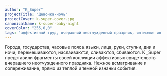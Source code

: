 ```yaml
---
author: "K_Super"
projectTitle: "Девочка-ночь"
projectCover: k-super-cover.jpg
canonicalName: k-super-baby-night
coverColor: "255,0,0"
tags: "аффективный труд, вчерашний неотчужденный праздник, интимные интерфейсы, путь стоп, рассеянная коллективность, фармахореография,  политический танцпол"
---
```


Города, государства, часовые пояса, языки, лица, руки, ступни, дни и ночи; перемешиваются, наслаиваются, сливаются, сбиваются. K \_Super представили фрагменты своей коллекции аффективных свидетельств вчерашнего неотчужденного праздника. Нежное всматривание и сопереживание, прямо из теплой и темной изнанки события.
